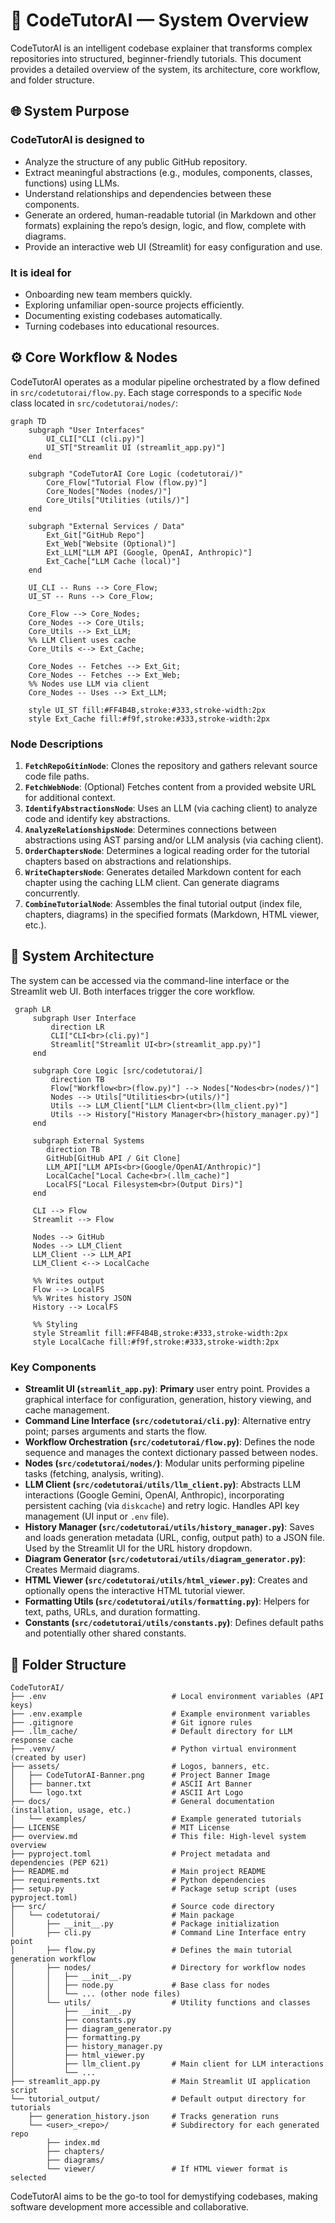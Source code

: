# 🔎 CodeTutorAI — System Overview

CodeTutorAI is an intelligent codebase explainer that transforms complex repositories into structured, beginner-friendly tutorials. This document provides a detailed overview of the system, its architecture, core workflow, and folder structure.

## 🌐 System Purpose

### CodeTutorAI is designed to

- Analyze the structure of any public GitHub repository.
- Extract meaningful abstractions (e.g., modules, components, classes, functions) using LLMs.
- Understand relationships and dependencies between these components.
- Generate an ordered, human-readable tutorial (in Markdown and other formats) explaining the repo’s design, logic, and flow, complete with diagrams.
- Provide an interactive web UI (Streamlit) for easy configuration and use.

### It is ideal for

- Onboarding new team members quickly.
- Exploring unfamiliar open-source projects efficiently.
- Documenting existing codebases automatically.
- Turning codebases into educational resources.

## ⚙️ Core Workflow & Nodes

CodeTutorAI operates as a modular pipeline orchestrated by a flow defined in `src/codetutorai/flow.py`. Each stage corresponds to a specific `Node` class located in `src/codetutorai/nodes/`:

```mermaid
graph TD
    subgraph "User Interfaces"
        UI_CLI["CLI (cli.py)"]
        UI_ST["Streamlit UI (streamlit_app.py)"]
    end

    subgraph "CodeTutorAI Core Logic (codetutorai/)"
        Core_Flow["Tutorial Flow (flow.py)"]
        Core_Nodes["Nodes (nodes/)"]
        Core_Utils["Utilities (utils/)"]
    end

    subgraph "External Services / Data"
        Ext_Git["GitHub Repo"]
        Ext_Web["Website (Optional)"]
        Ext_LLM["LLM API (Google, OpenAI, Anthropic)"]
        Ext_Cache["LLM Cache (local)"]
    end

    UI_CLI -- Runs --> Core_Flow;
    UI_ST -- Runs --> Core_Flow;

    Core_Flow --> Core_Nodes;
    Core_Nodes --> Core_Utils;
    Core_Utils --> Ext_LLM;
    %% LLM Client uses cache
    Core_Utils <--> Ext_Cache;

    Core_Nodes -- Fetches --> Ext_Git;
    Core_Nodes -- Fetches --> Ext_Web;
    %% Nodes use LLM via client
    Core_Nodes -- Uses --> Ext_LLM;

    style UI_ST fill:#FF4B4B,stroke:#333,stroke-width:2px
    style Ext_Cache fill:#f9f,stroke:#333,stroke-width:2px
```

### Node Descriptions

1.  **`FetchRepoGitinNode`**: Clones the repository and gathers relevant source code file paths.
2.  **`FetchWebNode`**: (Optional) Fetches content from a provided website URL for additional context.
3.  **`IdentifyAbstractionsNode`**: Uses an LLM (via caching client) to analyze code and identify key abstractions.
4.  **`AnalyzeRelationshipsNode`**: Determines connections between abstractions using AST parsing and/or LLM analysis (via caching client).
5.  **`OrderChaptersNode`**: Determines a logical reading order for the tutorial chapters based on abstractions and relationships.
6.  **`WriteChaptersNode`**: Generates detailed Markdown content for each chapter using the caching LLM client. Can generate diagrams concurrently.
7.  **`CombineTutorialNode`**: Assembles the final tutorial output (index file, chapters, diagrams) in the specified formats (Markdown, HTML viewer, etc.).

## 🧱 System Architecture

The system can be accessed via the command-line interface or the Streamlit web UI. Both interfaces trigger the core workflow.

```mermaid
 graph LR
     subgraph User Interface
         direction LR
         CLI["CLI<br>(cli.py)"]
         Streamlit["Streamlit UI<br>(streamlit_app.py)"]
     end

     subgraph Core Logic [src/codetutorai/]
         direction TB
         Flow["Workflow<br>(flow.py)"] --> Nodes["Nodes<br>(nodes/)"]
         Nodes --> Utils["Utilities<br>(utils/)"]
         Utils --> LLM_Client["LLM Client<br>(llm_client.py)"]
         Utils --> History["History Manager<br>(history_manager.py)"]
     end

     subgraph External Systems
        direction TB
        GitHub[GitHub API / Git Clone]
        LLM_API["LLM APIs<br>(Google/OpenAI/Anthropic)"]
        LocalCache["Local Cache<br>(.llm_cache)"]
        LocalFS["Local Filesystem<br>(Output Dirs)"]
     end

     CLI --> Flow
     Streamlit --> Flow

     Nodes --> GitHub
     Nodes --> LLM_Client
     LLM_Client --> LLM_API
     LLM_Client <--> LocalCache

     %% Writes output
     Flow --> LocalFS
     %% Writes history JSON
     History --> LocalFS

     %% Styling
     style Streamlit fill:#FF4B4B,stroke:#333,stroke-width:2px
     style LocalCache fill:#f9f,stroke:#333,stroke-width:2px
```

### Key Components

- **Streamlit UI (`streamlit_app.py`)**: **Primary** user entry point. Provides a graphical interface for configuration, generation, history viewing, and cache management.
- **Command Line Interface (`src/codetutorai/cli.py`)**: Alternative entry point; parses arguments and starts the flow.
- **Workflow Orchestration (`src/codetutorai/flow.py`)**: Defines the node sequence and manages the context dictionary passed between nodes.
- **Nodes (`src/codetutorai/nodes/`)**: Modular units performing pipeline tasks (fetching, analysis, writing).
- **LLM Client (`src/codetutorai/utils/llm_client.py`)**: Abstracts LLM interactions (Google Gemini, OpenAI, Anthropic), incorporating persistent caching (via `diskcache`) and retry logic. Handles API key management (UI input or `.env` file).
- **History Manager (`src/codetutorai/utils/history_manager.py`)**: Saves and loads generation metadata (URL, config, output path) to a JSON file. Used by the Streamlit UI for the URL history dropdown.
- **Diagram Generator (`src/codetutorai/utils/diagram_generator.py`)**: Creates Mermaid diagrams.
- **HTML Viewer (`src/codetutorai/utils/html_viewer.py`)**: Creates and optionally opens the interactive HTML tutorial viewer.
- **Formatting Utils (`src/codetutorai/utils/formatting.py`)**: Helpers for text, paths, URLs, and duration formatting.
- **Constants (`src/codetutorai/utils/constants.py`)**: Defines default paths and potentially other shared constants.

## 📁 Folder Structure

```plaintext
CodeTutorAI/
├── .env                            # Local environment variables (API keys)
├── .env.example                    # Example environment variables
├── .gitignore                      # Git ignore rules
├── .llm_cache/                     # Default directory for LLM response cache
├── .venv/                          # Python virtual environment (created by user)
├── assets/                         # Logos, banners, etc.
│   ├── CodeTutorAI-Banner.png      # Project Banner Image
│   ├── banner.txt                  # ASCII Art Banner
│   └── logo.txt                    # ASCII Art Logo
├── docs/                           # General documentation (installation, usage, etc.)
│   └── examples/                   # Example generated tutorials
├── LICENSE                         # MIT License
├── overview.md                     # This file: High-level system overview
├── pyproject.toml                  # Project metadata and dependencies (PEP 621)
├── README.md                       # Main project README
├── requirements.txt                # Python dependencies
├── setup.py                        # Package setup script (uses pyproject.toml)
├── src/                            # Source code directory
│   └── codetutorai/                # Main package
│       ├── __init__.py             # Package initialization
│       ├── cli.py                  # Command Line Interface entry point
│       ├── flow.py                 # Defines the main tutorial generation workflow
│       ├── nodes/                  # Directory for workflow nodes
│       │   ├── __init__.py
│       │   ├── node.py             # Base class for nodes
│       │   └── ... (other node files)
│       └── utils/                  # Utility functions and classes
│           ├── __init__.py
│           ├── constants.py
│           ├── diagram_generator.py
│           ├── formatting.py
│           ├── history_manager.py
│           ├── html_viewer.py
│           ├── llm_client.py       # Main client for LLM interactions
│           └── ...
├── streamlit_app.py                # Main Streamlit UI application script
└── tutorial_output/                # Default output directory for tutorials
    ├── generation_history.json     # Tracks generation runs
    └── <user>_<repo>/              # Subdirectory for each generated repo
        ├── index.md
        ├── chapters/
        ├── diagrams/
        └── viewer/                 # If HTML viewer format is selected
```

CodeTutorAI aims to be the go-to tool for demystifying codebases, making software development more accessible and collaborative.
